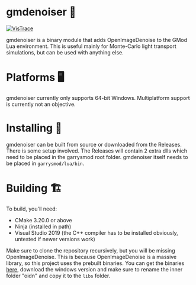 ﻿# gmdenoiser 🧽
[![VisTrace](https://raw.githubusercontent.com/Derpius/VisTrace/ce422d6cad939351609d2b722c1380fc5a8e889a/Branding/extension.svg)](https://github.com/Derpius/VisTrace)

gmdenoiser is a binary module that adds OpenImageDenoise to the GMod Lua environment. This is useful mainly for Monte-Carlo light transport simulations, but can be used with anything else.

# Platforms 🖥
gmdenoiser currently only supports 64-bit Windows. Multiplatform support is currently not an objective.

# Installing 📂
gmdenoiser can be built from source or downloaded from the Releases. There is some setup involved. The Releases will contain 2 extra dlls which need to be placed in the garrysmod root folder.
gmdenoiser itself needs to be placed in `garrysmod/lua/bin`.

# Building 🏗
To build, you'll need:
- CMake 3.20.0 or above
- Ninja (installed in path)
- Visual Studio 2019 (the C++ compiler has to be installed obviously, untested if newer versions work)

Make sure to clone the repository recursively, but you will be missing OpenImageDenoise. This is because OpenImageDenoise is a massive library, so this project uses the prebuilt binaries.
You can get the binaries [here](https://www.openimagedenoise.org/downloads.html), download the windows version and  make sure to rename the inner folder "oidn" and copy it to the `libs` folder.